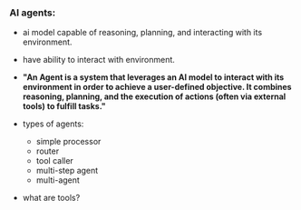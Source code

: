 ### AI agents:

- ai model capable of reasoning, planning, and interacting with its environment.

- have ability to interact with environment.
- __"An Agent is a system that leverages an AI model to interact with its environment in order to achieve a user-defined objective. It combines reasoning, planning, and the execution of actions (often via external tools) to fulfill tasks."__

- types of agents:
    - simple processor
    - router
    - tool caller
    - multi-step agent
    - multi-agent

- what are tools?
